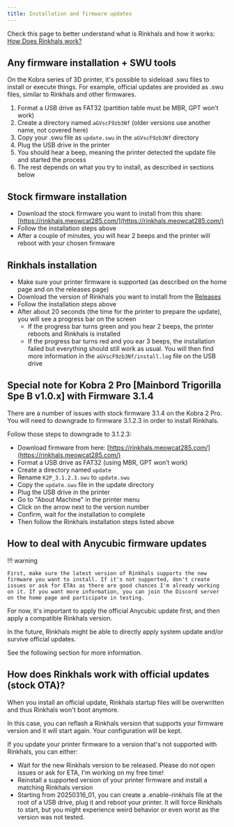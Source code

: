 ```yaml
---
title: Installation and firmware updates
---
```


Check this page to better understand what is Rinkhals and how it works: [How Does Rinkhals work?](how-does-Rinkhals-work.md)

## Any firmware installation + SWU tools
On the Kobra series of 3D printer, it's possible to sideload .swu files to install or execute things. For example, official updates are provided as .swu files, similar to Rinkhals and other firmwares.

1. Format a USB drive as FAT32 (partition table must be MBR, GPT won’t work)
2. Create a directory named `aGVscF9zb3Nf` (older versions use another name, not covered here)
3. Copy your .swu file as `update.swu` in the `aGVscF9zb3Nf` directory
4. Plug the USB drive in the printer
5. You should hear a beep, meaning the printer detected the update file and started the process
6. The rest depends on what you try to install, as described in sections below

## Stock firmware installation

- Download the stock firmware you want to install from this share: [https://rinkhals.meowcat285.com/](https://rinkhals.meowcat285.com/)
- Follow the installation steps above
- After a couple of minutes, you will hear 2 beeps and the printer will reboot with your chosen firmware

## Rinkhals installation

- Make sure your printer firmware is supported (as described on the home page and on the releases page)
- Download the version of Rinkhals you want to install from the [Releases](https://github.com/jbatonnet/Rinkhals/releases)
- Follow the installation steps above
- After about 20 seconds (the time for the printer to prepare the update), you will see a progress bar on the screen
    - If the progress bar turns green and you hear 2 beeps, the printer reboots and Rinkhals is installed
    - If the progress bar turns red and you ear 3 beeps, the installation failed but everything should still work as usual. You will then find more information in the `aGVscF9zb3Nf/install.log` file on the USB drive

## Special note for Kobra 2 Pro [Mainbord Trigorilla Spe B v1.0.x] with Firmware 3.1.4

There are a number of issues with stock firmware 3.1.4 on the Kobra 2 Pro. You will need to downgrade to firmware 3.1.2.3 in order to install Rinkhals.

Follow those steps to downgrade to 3.1.2.3:

- Download firmware from here: [https://rinkhals.meowcat285.com/](https://rinkhals.meowcat285.com/)
- Format a USB drive as FAT32 (using MBR, GPT won’t work)
- Create a directory named `update`
- Rename `K2P_3.1.2.3.swu` to `update.swu`
- Copy the `update.swu` file in the update directory
- Plug the USB drive in the printer
- Go to "About Machine" in the printer menu
- Click on the arrow next to the version number
- Confirm, wait for the installation to complete
- Then follow the Rinkhals installation steps listed above

## How to deal with Anycubic firmware updates

!!! warning

    First, make sure the latest version of Rinkhals supports the new firmware you want to install. If it's not supported, don't create issues or ask for ETAs as there are good chances I'm already working on it. If you want more information, you can join the Discord server on the home page and participate in testing.

For now, it's important to apply the official Anycubic update first, and then apply a compatible Rinkhals version.

In the future, Rinkhals might be able to directly apply system update and/or survive official updates.

See the following section for more information.

## How does Rinkhals work with official updates (stock OTA)?

When you install an official update, Rinkhals startup files will be overwritten and thus Rinkhals won't boot anymore.

In this case, you can reflash a Rinkhals version that supports your firmware version and it will start again. Your configuration will be kept.

If you update your printer firmware to a version that's not supported with Rinkhals, you can either:

- Wait for the new Rinkhals version to be released. Please do not open issues or ask for ETA, I'm working on my free time!
- Reinstall a supported version of your printer firmware and install a matching Rinkhals version
- Starting from 20250316_01, you can create a .enable-rinkhals file at the root of a USB drive, plug it and reboot your printer. It will force Rinkhals to start, but you might experience weird behavior or even worst as the version was not tested.